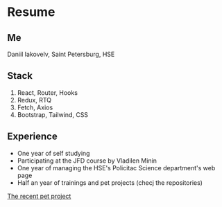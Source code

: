 # Resume

## Me

Daniil Iakovelv, Saint Petersburg, HSE

## Stack 

1) React, Router, Hooks
2) Redux, RTQ
3) Fetch, Axios
4) Bootstrap, Tailwind, CSS

## Experience

* One year of self studying
* Participating at the JFD course by Vladilen Minin
* One year of managing the HSE's Policitac Science department's web page
* Half an year of trainings and pet projects (checj the repositories)

[The recent pet project](https://github.com/jkdnl/todo-pet-app)
